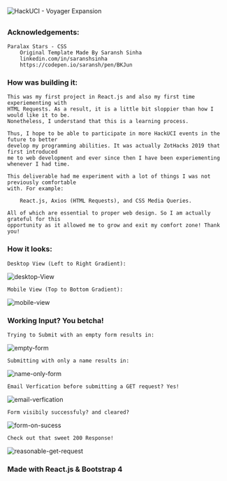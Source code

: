 ##
![HackUCI - Voyager Expansion](readme-pictures/HackUCI.jpg)
##
### Acknowledgements:
```
Paralax Stars - CSS 
    Original Template Made By Saransh Sinha
    linkedin.com/in/saranshsinha
    https://codepen.io/saransh/pen/BKJun
```
### How was building it:
```
This was my first project in React.js and also my first time experiementing with 
HTML Requests. As a result, it is a little bit sloppier than how I would like it to be.
Nonetheless, I understand that this is a learning process.

Thus, I hope to be able to participate in more HackUCI events in the future to better 
develop my programming abilities. It was actually ZotHacks 2019 that first introduced 
me to web development and ever since then I have been experiementing whenever I had time.

This deliverable had me experiment with a lot of things I was not previously comfortable 
with. For example: 

    React.js, Axios (HTML Requests), and CSS Media Queries.

All of which are essential to proper web design. So I am actually grateful for this
opportunity as it allowed me to grow and exit my comfort zone! Thank you!
```

### How it looks:
```
Desktop View (Left to Right Gradient):
```
![desktop-View](readme-pictures/desktop-view.jpg)
```
Mobile View (Top to Bottom Gradient):
```
![mobile-view](readme-pictures/mobile-view.jpg)

### Working Input? You betcha!
```
Trying to Submit with an empty form results in:
```
![empty-form](readme-pictures/all-empty-form.jpg)
```
Submitting with only a name results in:
```
![name-only-form](readme-pictures/name-only-form.jpg)
```
Email Verfication before submitting a GET request? Yes!
```
![email-verfication](readme-pictures/email-verification.jpg)
```
Form visibily successfuly? and cleared?
```
![form-on-sucess](readme-pictures/form-on-success.jpg)
```
Check out that sweet 200 Response!
```
![reasonable-get-request](readme-pictures/reasonable-get-request.jpg)

### Made with React.js & Bootstrap 4
